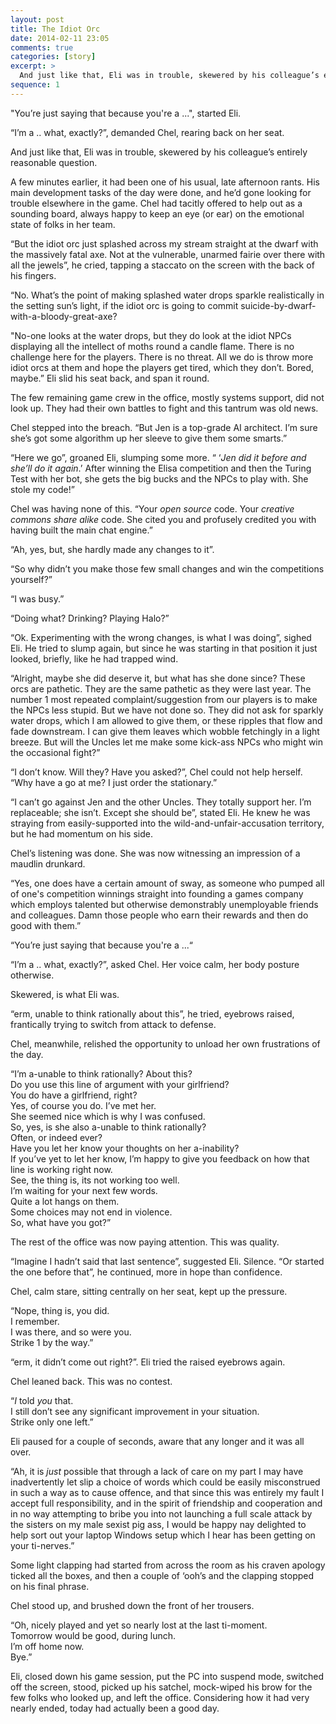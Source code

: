 ```yaml
---
layout: post
title: The Idiot Orc
date: 2014-02-11 23:05
comments: true
categories: [story]
excerpt: >
  And just like that, Eli was in trouble, skewered by his colleague’s entirely reasonable question.
sequence: 1
---
```

"You’re just saying that because you're a ...", started Eli.

“I’m a .. what, exactly?”, demanded Chel, rearing back on her seat.

And just like that, Eli was in trouble, skewered by his colleague’s entirely reasonable question.

A few minutes earlier, it had been one of his usual, late afternoon rants. His main development tasks of the day were done, and he’d gone looking for trouble elsewhere in the game. Chel had tacitly offered to help out as a sounding board, always happy to keep an eye (or ear) on the emotional state of folks in her team.

“But the idiot orc just splashed across my stream straight at the dwarf with the massively fatal axe. Not at the vulnerable, unarmed fairie over there with all the jewels”, he cried, tapping a staccato on the screen with the back of his fingers.

“No. What’s the point of making splashed water drops sparkle realistically in the setting sun’s light, if the idiot orc is going to commit suicide-by-dwarf-with-a-bloody-great-axe?

"No-one looks at the water drops, but they do look at the idiot NPCs displaying all the intellect of moths round a candle flame. There is no challenge here for the players. There is no threat. All we do is throw more idiot orcs at them and hope the players get tired, which they don’t. Bored, maybe.” Eli slid his seat back, and span it round.

The few remaining game crew in the office, mostly systems support, did not look up. They had their own battles to fight and this tantrum was old news.

Chel stepped into the breach. “But Jen is a top-grade AI architect. I’m sure she’s got some algorithm up her sleeve to give them some smarts.”

“Here we go”, groaned Eli, slumping some more. “ ‘_Jen did it before and she’ll do it again_.’ After winning the Elisa competition and then the Turing Test with her bot, she gets the big bucks and the NPCs to play with. She stole my code!”

Chel was having none of this. “Your _open source_ code. Your _creative commons share alike_ code. She cited you and profusely credited you with having built the main chat engine.”

“Ah, yes, but, she hardly made any changes to it”.

“So why didn’t you make those few small changes and win the competitions yourself?”

“I was busy.”

“Doing what? Drinking? Playing Halo?”

“Ok. Experimenting with the wrong changes, is what I was doing”, sighed Eli. He tried to slump again, but since he was starting in that position it just looked, briefly, like he had trapped wind.

“Alright, maybe she did deserve it, but what has she done since? These orcs are pathetic. They are the same pathetic as they were last year. The number 1 most repeated complaint/suggestion from our players is to make the NPCs less stupid. But we have not done so. They did not ask for sparkly water drops, which I am allowed to give them, or these ripples that flow and fade downstream. I can give them leaves which wobble fetchingly in a light breeze. But will the Uncles let me make some kick-ass NPCs who might win the occasional fight?”

“I don’t know. Will they? Have you asked?”, Chel could not help herself. “Why have a go at me? I just order the stationary.”

“I can’t go against Jen and the other Uncles. They totally support her. I’m replaceable; she isn’t. Except she should be”, stated Eli. He knew he was straying from easily-supported into the wild-and-unfair-accusation territory, but he had momentum on his side.

Chel’s listening was done. She was now witnessing an impression of a maudlin drunkard.

“Yes, one does have a certain amount of sway, as someone who pumped all of one's competition winnings straight into founding a games company which employs talented but otherwise demonstrably unemployable friends and colleagues. Damn those people who earn their rewards and then do good with them.”

“You’re just saying that because you're a ...“

“I’m a .. what, exactly?”, asked Chel. Her voice calm, her body posture otherwise.

Skewered, is what Eli was.

“erm, unable to think rationally about this”, he tried, eyebrows raised, frantically trying to switch from attack to defense.

Chel, meanwhile, relished the opportunity to unload her own frustrations of the day.

“I’m a-unable to think rationally? About this?  
Do you use this line of argument with your girlfriend?  
You do have a girlfriend, right?  
Yes, of course you do. I’ve met her.  
She seemed nice which is why I was confused.  
So, yes, is she also a-unable to think rationally?  
Often, or indeed ever?  
Have you let her know your thoughts on her a-inability?  
If you’ve yet to let her know, I’m happy to give you feedback on how that line is working right now.  
See, the thing is, its not working too well.  
I’m waiting for your next few words.  
Quite a lot hangs on them.  
Some choices may not end in violence.  
So, what have you got?”

The rest of the office was now paying attention. This was quality.

“Imagine I hadn’t said that last sentence”, suggested Eli.
Silence.
“Or started the one before that”, he continued, more in hope than confidence.

Chel, calm stare, sitting centrally on her seat, kept up the pressure.

“Nope, thing is, you did.  
I remember.  
I was there, and so were you.  
Strike 1 by the way.”

“erm, it didn’t come out right?”. Eli tried the raised eyebrows again.

Chel leaned back. This was no contest.

“_I_ told _you_ that.  
I still don’t see any significant improvement in your situation.  
Strike only one left.”

Eli paused for a couple of seconds, aware that any longer and it was all over.

“Ah, it is _just_ possible that through a lack of care on my part I may have inadvertently let slip a choice of words which could be easily misconstrued in such a way as to cause offence, and that since this was entirely my fault I accept full responsibility, and in the spirit of friendship and cooperation and in no way attempting to bribe you into not launching a full scale attack by the sisters on my male sexist pig ass, I would be happy nay delighted to help sort out your laptop Windows setup which I hear has been getting on your ti-nerves.”

Some light clapping had started from across the room as his craven apology ticked all the boxes, and then a couple of ‘ooh’s and the clapping stopped on his final phrase.

Chel stood up, and brushed down the front of her trousers.

“Oh, nicely played and yet so nearly lost at the last ti-moment.  
Tomorrow would be good, during lunch.  
I’m off home now.  
Bye.”

Eli, closed down his game session, put the PC into suspend mode, switched off the screen, stood, picked up his satchel, mock-wiped his brow for the few folks who looked up, and left the office. Considering how it had very nearly ended, today had actually been a good day.
